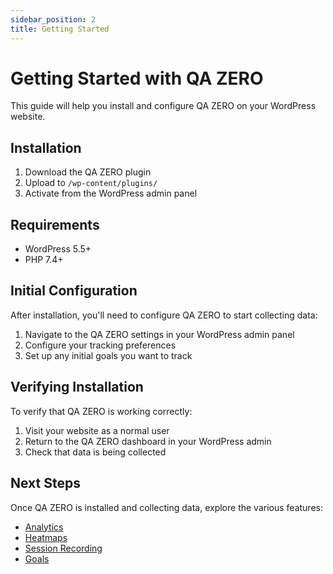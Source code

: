 ```yaml
---
sidebar_position: 2
title: Getting Started
---
```


# Getting Started with QA ZERO

This guide will help you install and configure QA ZERO on your WordPress website.

## Installation

1. Download the QA ZERO plugin
2. Upload to `/wp-content/plugins/`
3. Activate from the WordPress admin panel

## Requirements

- WordPress 5.5+
- PHP 7.4+

## Initial Configuration

After installation, you'll need to configure QA ZERO to start collecting data:

1. Navigate to the QA ZERO settings in your WordPress admin panel
2. Configure your tracking preferences
3. Set up any initial goals you want to track

## Verifying Installation

To verify that QA ZERO is working correctly:

1. Visit your website as a normal user
2. Return to the QA ZERO dashboard in your WordPress admin
3. Check that data is being collected

## Next Steps

Once QA ZERO is installed and collecting data, explore the various features:

- [Analytics](features/analytics)
- [Heatmaps](features/heatmaps)
- [Session Recording](features/session-recording)
- [Goals](features/goals)
